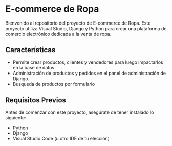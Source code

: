 # E-commerce de Ropa

Bienvenido al repositorio del proyecto de E-commerce de Ropa. Este proyecto utiliza Visual Studio, Django y Python para crear una plataforma de comercio electrónico dedicada a la venta de ropa.

## Características

- Permite crear productos, clientes y vendedores para luego impactarlos en la base de datos
- Administración de productos y pedidos en el panel de administración de Django.
- Busqueda de productos por formulario

## Requisitos Previos

Antes de comenzar con este proyecto, asegúrate de tener instalado lo siguiente:

- Python
- Django
- Visual Studio Code (u otro IDE de tu elección)


